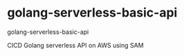 # golang-serverless-basic-api
golang-serverless-basic-api

CICD Golang serverless API on AWS using SAM
